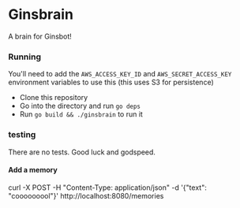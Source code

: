 # Ginsbrain

A brain for Ginsbot!

### Running
You'll need to add the `AWS_ACCESS_KEY_ID` and `AWS_SECRET_ACCESS_KEY` environment variables to use this (this uses S3 for persistence)

* Clone this repository
* Go into the directory and run `go deps`
* Run `go build && ./ginsbrain` to run it


### testing
There are no tests. Good luck and godspeed. 

#### Add a memory

curl -X POST -H "Content-Type: application/json" -d '{"text": "cooooooool"}' http://localhost:8080/memories
